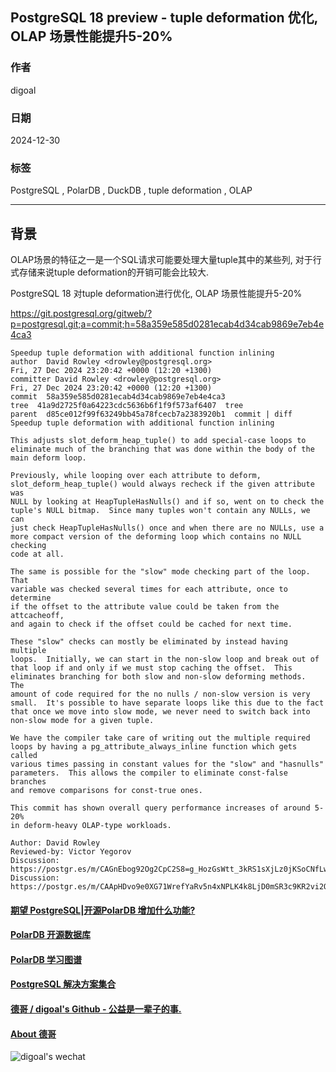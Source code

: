 ## PostgreSQL 18 preview - tuple deformation 优化, OLAP 场景性能提升5-20%      
                                                                                      
### 作者                                                          
digoal                                                          
                                                                 
### 日期                                                               
2024-12-30                                                     
                                                              
### 标签                                                            
PostgreSQL , PolarDB , DuckDB , tuple deformation , OLAP              
                                                                                     
----                                                              
                                                                            
## 背景  
OLAP场景的特征之一是一个SQL请求可能要处理大量tuple其中的某些列, 对于行式存储来说tuple deformation的开销可能会比较大.  
  
PostgreSQL 18 对tuple deformation进行优化, OLAP 场景性能提升5-20%   
  
https://git.postgresql.org/gitweb/?p=postgresql.git;a=commit;h=58a359e585d0281ecab4d34cab9869e7eb4e4ca3  
```  
Speedup tuple deformation with additional function inlining  
author  David Rowley <drowley@postgresql.org>   
Fri, 27 Dec 2024 23:20:42 +0000 (12:20 +1300)  
committer David Rowley <drowley@postgresql.org>   
Fri, 27 Dec 2024 23:20:42 +0000 (12:20 +1300)  
commit  58a359e585d0281ecab4d34cab9869e7eb4e4ca3  
tree  41a9d2725f0a64223cdc5636b6f1f9f573af6407  tree  
parent  d85ce012f99f63249bb45a78fcecb7a2383920b1  commit | diff  
Speedup tuple deformation with additional function inlining  
  
This adjusts slot_deform_heap_tuple() to add special-case loops to  
eliminate much of the branching that was done within the body of the  
main deform loop.  
  
Previously, while looping over each attribute to deform,  
slot_deform_heap_tuple() would always recheck if the given attribute was  
NULL by looking at HeapTupleHasNulls() and if so, went on to check the  
tuple's NULL bitmap.  Since many tuples won't contain any NULLs, we can  
just check HeapTupleHasNulls() once and when there are no NULLs, use a  
more compact version of the deforming loop which contains no NULL checking  
code at all.  
  
The same is possible for the "slow" mode checking part of the loop.  That  
variable was checked several times for each attribute, once to determine  
if the offset to the attribute value could be taken from the attcacheoff,  
and again to check if the offset could be cached for next time.  
  
These "slow" checks can mostly be eliminated by instead having multiple  
loops.  Initially, we can start in the non-slow loop and break out of  
that loop if and only if we must stop caching the offset.  This  
eliminates branching for both slow and non-slow deforming methods.  The  
amount of code required for the no nulls / non-slow version is very  
small.  It's possible to have separate loops like this due to the fact  
that once we move into slow mode, we never need to switch back into  
non-slow mode for a given tuple.  
  
We have the compiler take care of writing out the multiple required  
loops by having a pg_attribute_always_inline function which gets called  
various times passing in constant values for the "slow" and "hasnulls"  
parameters.  This allows the compiler to eliminate const-false branches  
and remove comparisons for const-true ones.  
  
This commit has shown overall query performance increases of around 5-20%  
in deform-heavy OLAP-type workloads.  
  
Author: David Rowley  
Reviewed-by: Victor Yegorov  
Discussion: https://postgr.es/m/CAGnEbog92Og2CpC2S8=g_HozGsWtt_3kRS1sXjLz0jKSoCNfLw@mail.gmail.com  
Discussion: https://postgr.es/m/CAApHDvo9e0XG71WrefYaRv5n4xNPLK4k8LjD0mSR3c9KR2vi2Q@mail.gmail.com  
```  
  
  
#### [期望 PostgreSQL|开源PolarDB 增加什么功能?](https://github.com/digoal/blog/issues/76 "269ac3d1c492e938c0191101c7238216")
  
  
#### [PolarDB 开源数据库](https://openpolardb.com/home "57258f76c37864c6e6d23383d05714ea")
  
  
#### [PolarDB 学习图谱](https://www.aliyun.com/database/openpolardb/activity "8642f60e04ed0c814bf9cb9677976bd4")
  
  
#### [PostgreSQL 解决方案集合](../201706/20170601_02.md "40cff096e9ed7122c512b35d8561d9c8")
  
  
#### [德哥 / digoal's Github - 公益是一辈子的事.](https://github.com/digoal/blog/blob/master/README.md "22709685feb7cab07d30f30387f0a9ae")
  
  
#### [About 德哥](https://github.com/digoal/blog/blob/master/me/readme.md "a37735981e7704886ffd590565582dd0")
  
  
![digoal's wechat](../pic/digoal_weixin.jpg "f7ad92eeba24523fd47a6e1a0e691b59")
  
